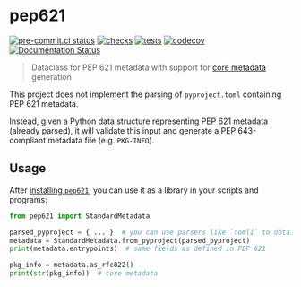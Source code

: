 # pep621

[![pre-commit.ci status](https://results.pre-commit.ci/badge/github/FFY00/python-pep621/main.svg)](https://results.pre-commit.ci/latest/github/FFY00/python-pep621/main)
[![checks](https://github.com/FFY00/python-pep621/actions/workflows/checks.yml/badge.svg)](https://github.com/FFY00/python-pep621/actions/workflows/checks.yml)
[![tests](https://github.com/FFY00/python-pep621/actions/workflows/tests.yml/badge.svg)](https://github.com/FFY00/python-pep621/actions/workflows/tests.yml)
[![codecov](https://codecov.io/gh/FFY00/python-pep621/branch/main/graph/badge.svg?token=9chBjS1lch)](https://codecov.io/gh/FFY00/python-pep621)
[![Documentation Status](https://readthedocs.org/projects/pep621/badge/?version=latest)](https://pep621.readthedocs.io/en/latest/?badge=latest)


> Dataclass for PEP 621 metadata with support for [core metadata] generation

This project does not implement the parsing of `pyproject.toml`
containing PEP 621 metadata.

Instead, given a Python data structure representing PEP 621 metadata (already
parsed), it will validate this input and generate a PEP 643-compliant metadata
file (e.g. `PKG-INFO`).


## Usage

After [installing `pep621`](https://pypi.org/project/pep621/),
you can use it as a library in your scripts and programs:

```python
from pep621 import StandardMetadata

parsed_pyproject = { ... }  # you can use parsers like `tomli` to obtain this dict
metadata = StandardMetadata.from_pyproject(parsed_pyproject)
print(metadata.entrypoints)  # same fields as defined in PEP 621

pkg_info = metadata.as_rfc822()
print(str(pkg_info))  # core metadata
```


[core metadata]: https://packaging.python.org/specifications/core-metadata/
